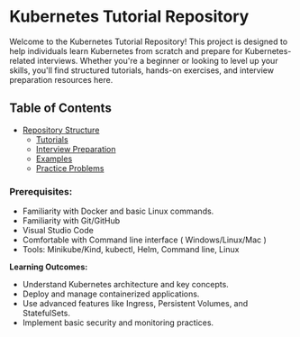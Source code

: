 # Kubernetes Tutorial Repository

Welcome to the Kubernetes Tutorial Repository! This project is designed to help individuals learn Kubernetes from scratch and prepare for Kubernetes-related interviews. Whether you're a beginner or looking to level up your skills, you'll find structured tutorials, hands-on exercises, and interview preparation resources here.

## Table of Contents

- [Repository Structure](#repository-structure)
  - [Tutorials](tutorials/)
  - [Interview Preparation](interview-prep/)
  - [Examples](/examples)
  - [Practice Problems](/practice-problems)


### Prerequisites: 

- Familiarity with Docker and basic Linux commands.
- Familiarity with Git/GitHub
- Visual Studio Code
- Comfortable with Command line interface ( Windows/Linux/Mac )
- Tools: Minikube/Kind, kubectl, Helm, Command line, Linux

  
**Learning Outcomes:**
- Understand Kubernetes architecture and key concepts.
- Deploy and manage containerized applications.
- Use advanced features like Ingress, Persistent Volumes, and StatefulSets.
- Implement basic security and monitoring practices.

